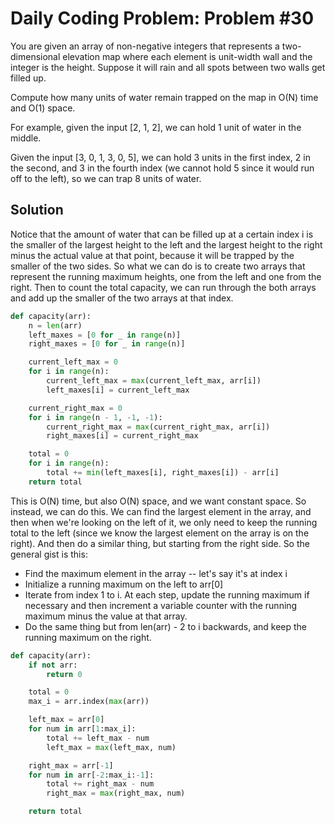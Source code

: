 # Daily Coding Problem: Problem #30

You are given an array of non-negative integers that represents a two-dimensional elevation map where each element is unit-width wall and the integer is the height. Suppose it will rain and all spots between two walls get filled up.

Compute how many units of water remain trapped on the map in O(N) time and O(1) space.

For example, given the input [2, 1, 2], we can hold 1 unit of water in the middle.

Given the input [3, 0, 1, 3, 0, 5], we can hold 3 units in the first index, 2 in the second, and 3 in the fourth index (we cannot hold 5 since it would run off to the left), so we can trap 8 units of water.

## Solution

Notice that the amount of water that can be filled up at a certain index i is the smaller of the largest height to the left and the largest height to the right minus the actual value at that point, because it will be trapped by the smaller of the two sides. So what we can do is to create two arrays that represent the running maximum heights, one from the left and one from the right. Then to count the total capacity, we can run through the both arrays and add up the smaller of the two arrays at that index.

```python
def capacity(arr):
    n = len(arr)
    left_maxes = [0 for _ in range(n)]
    right_maxes = [0 for _ in range(n)]

    current_left_max = 0
    for i in range(n):
        current_left_max = max(current_left_max, arr[i])
        left_maxes[i] = current_left_max

    current_right_max = 0
    for i in range(n - 1, -1, -1):
        current_right_max = max(current_right_max, arr[i])
        right_maxes[i] = current_right_max

    total = 0
    for i in range(n):
        total += min(left_maxes[i], right_maxes[i]) - arr[i]
    return total
```

This is O(N) time, but also O(N) space, and we want constant space. So instead, we can do this. We can find the largest element in the array, and then when we're looking on the left of it, we only need to keep the running total to the left (since we know the largest element on the array is on the right). And then do a similar thing, but starting from the right side. So the general gist is this:

- Find the maximum element in the array -- let's say it's at index i
- Initialize a running maximum on the left to arr[0]
- Iterate from index 1 to i. At each step, update the running maximum if necessary and then increment a variable counter with the running maximum minus the value at that array.
- Do the same thing but from len(arr) - 2 to i backwards, and keep the running maximum on the right.

```python
def capacity(arr):
    if not arr:
        return 0

    total = 0
    max_i = arr.index(max(arr))

    left_max = arr[0]
    for num in arr[1:max_i]:
        total += left_max - num
        left_max = max(left_max, num)

    right_max = arr[-1]
    for num in arr[-2:max_i:-1]:
        total += right_max - num
        right_max = max(right_max, num)

    return total
```
